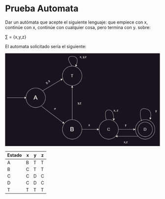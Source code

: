 # Prueba Automata

Dar un autómata que acepte el siguiente lenguaje: que empiece con x, continúe con x, continúe con cualquier cosa, pero termina con y. sobre:

∑ = {x,y,z}

El automata solicitado sería el siguiente:

![automata](automata.png)

| Estado | x   | y   | z   |
| ------ | --- | --- | --- |
| A      | B   | T   | T   |
| B      | C   | T   | T   |
| C      | C   | D   | C   |
| D      | C   | D   | C   |
| T      | T   | T   | T   |
